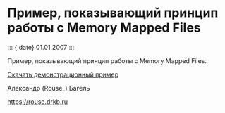 Пример, показывающий принцип работы с Memory Mapped Files
=========================================================

::: {.date}
01.01.2007
:::

Пример, показывающий принцип работы с Memory Mapped Files.

[Скачать демонстрационный пример](/zip/mmf.zip)

Александр (Rouse\_) Багель

<https://rouse.drkb.ru>
